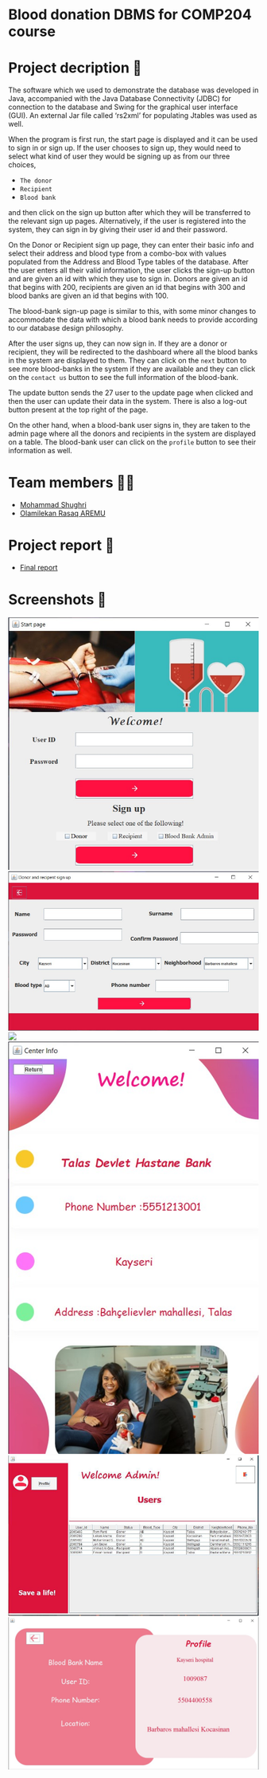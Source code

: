 # Blood donation DBMS for COMP204 course 

# Project decription 📃

The software which we used to demonstrate the database was developed in Java, accompanied with the Java Database Connectivity (JDBC) for connection to the database and Swing for the graphical user interface (GUI). 
An external Jar file called ‘rs2xml’ for populating Jtables was used as well.

When the program is first run, the start page is displayed and it can be used to sign in or sign up.
If the user chooses to sign up, they would need to select what kind of user they would be signing up as from our three choices, 
- `The donor`
- `Recipient`
- `Blood bank`


and then click on the sign up button after which they will be transferred to the relevant sign up pages.
Alternatively, if the user is registered into the system, they can sign in by giving their user id and their password.

On the Donor or Recipient sign up page, they can enter their basic info and select their address and blood type from a combo-box with values populated from the Address and Blood Type tables of the database.
After the user enters all their valid information, the user clicks the sign-up button and are given an id with which they use to sign in. Donors are given an id that begins with 200, recipients are given an id that begins with 300 and blood banks are given an id that begins with 100. 

The blood-bank sign-up page is similar to this, with some minor changes to accommodate the data with which a blood bank needs to provide according to our database design philosophy.

After the user signs up, they can now sign in. If they are a donor or recipient, they will be redirected to the dashboard where all the blood banks in the system are displayed to them. They can click on the `next` button to see more blood-banks in the system if they are available and they can click on the `contact us` button to see the full information of the blood-bank. 

The update button sends the 27 user to the update page when clicked and then the user can update their data in the system. There is also a log-out button present at the top right of the page.

On the other hand, when a blood-bank user signs in, they are taken to the admin page where all the donors and recipients in the system are displayed on a table. The blood-bank user can click on the `profile` button to see their information as well.

# Team members 👨‍💻
- [Mohammad Shughri](https://github.com/MXS11)
- [Olamilekan Rasaq AREMU](https://github.com/Areezy)
# Project report 📑
- [Final report](https://drive.google.com/file/d/12fcKsY-g5QpwEGohX-1LEY_gvkocbpoz/view?usp=sharing)
# Screenshots 📸

![](screenshot/1.jpg)
![](screenshot/2.jpg)
![](screenshot/3.jpg)
![](screenshot/4.jpg)
![](screenshot/5.jpg)
![](screenshot/6.jpg)
